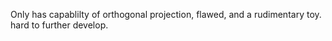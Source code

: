 Only has capablilty of orthogonal projection, flawed, and a rudimentary toy. hard to further develop.
